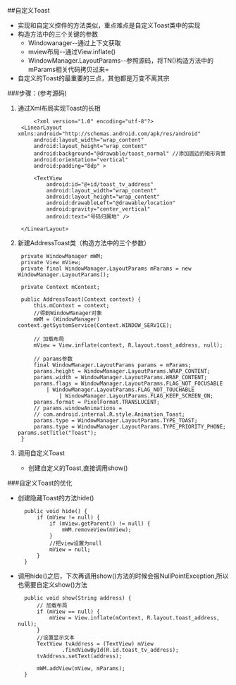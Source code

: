 ##自定义Toast
* 实现和自定义控件的方法类似，重点难点是自定义Toast类中的实现
* 构造方法中的三个关键的参数
	* Windowanager--通过上下文获取
	* mview布局--通过View.inflate() 
	* WindowManager.LayoutParams--参照源码，将TN()构造方法中的mParams相关代码拷贝过来=
* 自定义的Toast的最重要的三点，其他都是万变不离其宗



###步骤：(参考源码)
1. 通过Xml布局实现Toast的长相
	
			<?xml version="1.0" encoding="utf-8"?>
		<LinearLayout xmlns:android="http://schemas.android.com/apk/res/android"
		    android:layout_width="wrap_content"
		    android:layout_height="wrap_content"
		    android:background="@drawable/toast_normal"	//添加圆边的矩形背景
		    android:orientation="vertical"
		    android:padding="8dp" >
		
		    <TextView
		        android:id="@+id/toast_tv_address"
		        android:layout_width="wrap_content"
		        android:layout_height="wrap_content"
		        android:drawableLeft="@drawable/location"
		        android:gravity="center_vertical"
		        android:text="号码归属地" />
		
		</LinearLayout>

2. 新建AddressToast类（构造方法中的三个参数）

		private WindowManager mWM;
		private View mView;
		private final WindowManager.LayoutParams mParams = new WindowManager.LayoutParams();
		
		private Context mContext;
		
		public AddressToast(Context context) {
			this.mContext = context;
			//得到WindowManager对象
			mWM = (WindowManager) context.getSystemService(Context.WINDOW_SERVICE);
	
			// 加载布局
			mView = View.inflate(context, R.layout.toast_address, null);
	
			// params参数
			final WindowManager.LayoutParams params = mParams;
			params.height = WindowManager.LayoutParams.WRAP_CONTENT;
			params.width = WindowManager.LayoutParams.WRAP_CONTENT;
			params.flags = WindowManager.LayoutParams.FLAG_NOT_FOCUSABLE
				| WindowManager.LayoutParams.FLAG_NOT_TOUCHABLE
					| WindowManager.LayoutParams.FLAG_KEEP_SCREEN_ON;
			params.format = PixelFormat.TRANSLUCENT;
			// params.windowAnimations =
			// com.android.internal.R.style.Animation_Toast;
			params.type = WindowManager.LayoutParams.TYPE_TOAST;
			params.type = WindowManager.LayoutParams.TYPE_PRIORITY_PHONE;	params.setTitle("Toast");
		}

3. 调用自定义Toast
	* 创建自定义的Toast,直接调用show()

###自定义Toast的优化
* 创建隐藏Toast的方法hide()
	
		public void hide() {
			if (mView != null) {
				if (mView.getParent() != null) {
					mWM.removeView(mView);
				}
				//把view设置为null
				mView = null;
			}
		}
* 调用hide()之后，下次再调用show()方法的时候会报NullPointException,所以也需要自定义show()方法

		public void show(String address) {
			// 加载布局
			if (mView == null) {
				mView = View.inflate(mContext, R.layout.toast_address, null);
			}
			//设置显示文本
			TextView tvAddress = (TextView) mView
					.findViewById(R.id.toast_tv_address);
			tvAddress.setText(address);
		
			mWM.addView(mView, mParams);
		}
	

